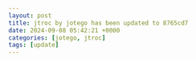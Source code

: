 ```yaml
---
layout: post
title: jtroc by jotego has been updated to 8765cd7
date: 2024-09-08 05:42:21 +0000
categories: [jotego, jtroc]
tags: [update]
---
```


